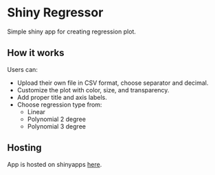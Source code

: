# Shiny Regressor
 Simple shiny app for creating regression plot.
## How it works
Users can:
 - Upload their own file in CSV format, choose separator and decimal.
 - Customize the plot with color, size, and transparency.
 - Add proper title and axis labels.
 - Choose regression type from:
     * Linear
     * Polynomial 2 degree
     * Polynomial 3 degree
## Hosting
App is hosted on shinyapps [here](https://jarartur.shinyapps.io/regressor2000/).
